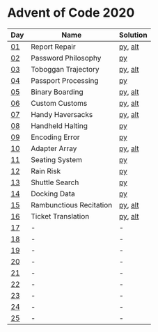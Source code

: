 # Advent of Code 2020

|Day|Name|Solution|
|---|---|---|
|[01](https://adventofcode.com/2020/day/1)|Report Repair|[py](/day01/main.py), [alt](/day01/alt.py)|
|[02](https://adventofcode.com/2020/day/2)|Password Philosophy|[py](/day02/main.py)|
|[03](https://adventofcode.com/2020/day/3)|Toboggan Trajectory|[py](/day03/main.py), [alt](/day03/alt.py)|
|[04](https://adventofcode.com/2020/day/4)|Passport Processing|[py](/day04/main.py)|
|[05](https://adventofcode.com/2020/day/5)|Binary Boarding|[py](/day05/main.py), [alt](/day05/alt.py)|
|[06](https://adventofcode.com/2020/day/6)|Custom Customs|[py](/day06/main.py), [alt](/day06/alt.py)|
|[07](https://adventofcode.com/2020/day/7)|Handy Haversacks|[py](/day07/main.py), [alt](/day07/alt.py)|
|[08](https://adventofcode.com/2020/day/8)|Handheld Halting|[py](/day08/main.py)|
|[09](https://adventofcode.com/2020/day/9)|Encoding Error|[py](/day09/main.py)|
|[10](https://adventofcode.com/2020/day/10)|Adapter Array|[py](/day10/main.py), [alt](/day10/alt.py)|
|[11](https://adventofcode.com/2020/day/11)|Seating System|[py](/day11/main.py)|
|[12](https://adventofcode.com/2020/day/12)|Rain Risk|[py](/day12/main.py)|
|[13](https://adventofcode.com/2020/day/13)|Shuttle Search|[py](/day13/main.py)|
|[14](https://adventofcode.com/2020/day/14)|Docking Data|[py](/day14/main.py)|
|[15](https://adventofcode.com/2020/day/15)|Rambunctious Recitation|[py](/day15/main.py), [alt](/day15/alt.py)|
|[16](https://adventofcode.com/2020/day/16)|Ticket Translation|[py](/day16/main.py), [alt](/day16/alt.py)|
|[17](https://adventofcode.com/2020/day/17)|-|-|
|[18](https://adventofcode.com/2020/day/18)|-|-|
|[19](https://adventofcode.com/2020/day/19)|-|-|
|[20](https://adventofcode.com/2020/day/20)|-|-|
|[21](https://adventofcode.com/2020/day/21)|-|-|
|[22](https://adventofcode.com/2020/day/22)|-|-|
|[23](https://adventofcode.com/2020/day/23)|-|-|
|[24](https://adventofcode.com/2020/day/24)|-|-|
|[25](https://adventofcode.com/2020/day/25)|-|-|

